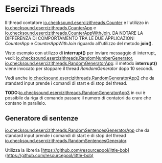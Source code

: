 # Esercizi Threads

Il thread contatore [io.checksound.esercizithreads.Counter](./src/main/java/io/checksound/esercizithreads/Counter.java) e l'utilizzo in [io.checksound.esercizithreads.CounterApp](./src/main/java/io/checksound/esercizithreads/CounterApp.java) e [io.checksound.esercizithreads.CounterAppWithJoin](./src/main/java/io/checksound/esercizithreads/CounterAppWithJoin.java).  DA NOTARE LA DIFFERENZA DI COMPORTAMENTO TRA LE DUE APPLICAZIONI *CounterApp*  e *CounterAppWithJoin* riguardo all'utilizzo del metodo **join()**.

Visto esempio con utilizzo di **interrupt()** per inviare messaggio di interrupt, vedi: [io.checksound.esercizithreads.RandomNumberGenerator](./src/main/java/io/checksound/esercizithreads/RandomNumberGenerator.java), [io.checksound.esercizithreads.RandomGeneratorApp](./src/main/java/io/checksound/esercizithreads/RandomGeneratorApp.java): il metodo **interrupt()** viene invocato per stoppare il thread *RandomGenerator* dopo 10 secondi.

Vedi anche [io.checksound.esercizithreads.RandomGeneratorApp2](./src/main/java/io/checksound/esercizithreads/RandomGeneratorApp2.java) che da 
standard input prende i comandi di start e di stop del thread.

**TODO:**[io.checksound.esercizithreads.RandomGeneratorApp3](./src/main/java/io/checksound/esercizithreads/RandomGeneratorApp3.java) in cui è possibile da riga di comando passare il numero di contatori da crare che contano in parallelo.

## Generatore di sentenze

[io.checksound.esercizithreads.RandomSentencesGeneratorApp](./src/main/java/io/checksound/esercizithreads/RandomSentencesGeneratorApp.java) che da 
standard input prende i comandi di start e di stop del thread [io.checksound.esercizithreads.RandomSentencesGenerator](./src/main/java/io/checksound/esercizithreads/RandomSentencesGenerator.java).

Utilizza la libreria [https://github.com/resourcepool/little-bob](https://github.com/resourcepool/little-bob)
